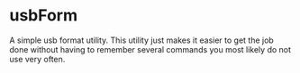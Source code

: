 # usbForm
A simple usb format utility. This utility just makes it easier to get the job done without having to remember several commands you most likely do not use very often.
